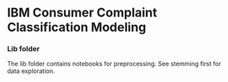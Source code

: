 # IBM Consumer Complaint Classification Modeling
### Lib folder
The lib folder contains notebooks for preprocessing. See stemming first for data exploration.
